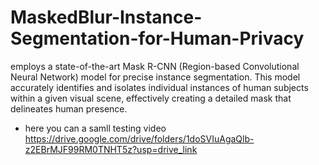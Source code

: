 # MaskedBlur-Instance-Segmentation-for-Human-Privacy
 employs a state-of-the-art Mask R-CNN (Region-based Convolutional Neural Network) model for precise instance segmentation. This model accurately identifies and isolates individual instances of human subjects within a given visual scene, effectively creating a detailed mask that delineates human presence.
- here you can a samll testing video 
https://drive.google.com/drive/folders/1doSVIuAgaQlb-z2EBrMJF99RM0TNHT5z?usp=drive_link
